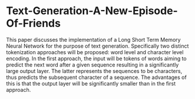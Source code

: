 # Text-Generation-A-New-Episode-Of-Friends
This paper discusses the implementation of a Long Short Term Memory Neural Network for the purpose of text generation. Specifically two distinct tokenization approaches will be proposed: word level and character level encoding.  In the first approach, the input will be tokens of words aiming to predict the next word after a given sequence resulting in a significantly large output layer.   The latter represents the sequences to be characters, thus predicts the subsequent character of a sequence. The advantages of this is that the output layer will be significantly smaller than in the first approach.
